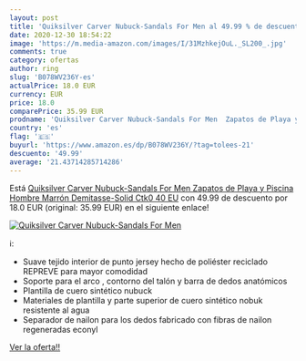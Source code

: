 ```yaml
---
layout: post
title: 'Quiksilver Carver Nubuck-Sandals For Men al 49.99 % de descuento'
date: 2020-12-30 18:54:22
image: 'https://m.media-amazon.com/images/I/31MzhkejOuL._SL200_.jpg'
comments: true
category: ofertas
author: ring
slug: 'B078WV236Y-es'
actualPrice: 18.0 EUR
currency: EUR
price: 18.0
comparePrice: 35.99 EUR
prodname: 'Quiksilver Carver Nubuck-Sandals For Men  Zapatos de Playa y Piscina Hombre  Marrón  Demitasse-Solid Ctk0   40 EU'
country: 'es'
flag: '🇪🇸'
buyurl: 'https://www.amazon.es/dp/B078WV236Y/?tag=tolees-21'
descuento: '49.99'
average: '21.43714285714286'
---
```


Está [Quiksilver Carver Nubuck-Sandals For Men  Zapatos de Playa y Piscina Hombre  Marrón  Demitasse-Solid Ctk0   40 EU](https://www.amazon.es/dp/B078WV236Y/?tag=tolees-21) con 49.99 de descuento por 18.0 EUR (original: 35.99 EUR) en el siguiente enlace!

[![Quiksilver Carver Nubuck-Sandals For Men](https://m.media-amazon.com/images/I/31MzhkejOuL._SL200_.jpg)](https://www.amazon.es/dp/B078WV236Y/?tag=tolees-21)

ℹ️:

- Suave tejido interior de punto jersey hecho de poliéster reciclado REPREVE para mayor comodidad
- Soporte para el arco , contorno del talón y barra de dedos anatómicos
- Plantilla de cuero sintético nubuck
- Materiales de plantilla y parte superior de cuero sintético nobuk resistente al agua
- Separador de nailon para los dedos fabricado con fibras de nailon regeneradas econyl

[Ver la oferta!!](https://www.amazon.es/dp/B078WV236Y/?tag=tolees-21)
